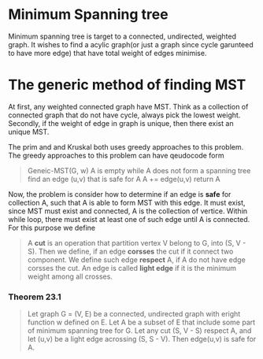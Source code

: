 
# Minimum Spanning tree #

Minimum spanning tree is target to a connected, undirected, weighted graph. It wishes to find a acylic graph(or just a graph since cycle garunteed to have more edge) that have total weight of edges minimise.

# The generic method of finding MST #
At first, any weighted connected graph have MST. Think as a collection of connected graph that do not have cycle, always pick the lowest weight. Secondly, if the weight of edge in graph is unique, then there exist an unique MST. 

The prim and and Kruskal both uses greedy approaches to this problem. 
The greedy approaches to this problem can have qeudocode form

> Geneic-MST(G, w)
>   A is empty
>   while A does not form a spanning tree
>       find an edge (u,v) that is safe for A
>       A += edge(u,v)
>   return A
>

Now, the problem is consider how to determine if an edge is **safe** for collection A, such that A is able to form MST with this edge. It must exist, since MST must exist and connected, A is the collection of vertice. Within while loop, there must exist at least one of such edge until A is connected. For this purpose we define

> A **cut** is an operation that partition vertex V belong to G, into (S, V - S). Then we define, if an edge **corsses** the cut if it connect two component. We define such edge **respect** A, if A do not have edge corsses the cut. An edge is called **light edge** if it is the minimum weight among all crosses.

### Theorem 23.1 ###
>Let graph G = (V, E) be a connected, undirected graph with eright function w defined on E. Let A be a subset of E that include some part of minimum spanning tree for G. Let any cut (S, V - S) respect A, and let (u,v) be a light edge acrossing (S, S - V). Then edge(u,v) is safe for A.
